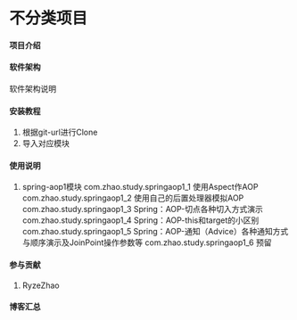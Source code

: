 # 不分类项目


#### 项目介绍


#### 软件架构
软件架构说明


#### 安装教程
1. 根据git-url进行Clone
2. 导入对应模块

#### 使用说明

1.  spring-aop1模块
    com.zhao.study.springaop1_1                     使用Aspect作AOP
    com.zhao.study.springaop1_2                     使用自己的后置处理器模拟AOP
    com.zhao.study.springaop1_3                     Spring：AOP-切点各种切入方式演示
    com.zhao.study.springaop1_4                     Spring：AOP-this和target的小区别
    com.zhao.study.springaop1_5                     Spring：AOP-通知（Advice）各种通知方式与顺序演示及JoinPoint操作参数等
    com.zhao.study.springaop1_6                     预留  

#### 参与贡献
1. RyzeZhao

#### 博客汇总

